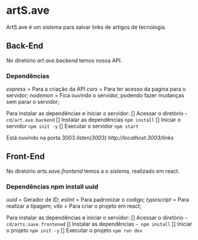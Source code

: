# artS.ave
 ArtS.ave é um sistema para salvar links de artigos de tecnologia. 

## Back-End
No diretório _art.ave.backend_ temos nossa API.

### Dependências
*express* = Para a criação da API
*cors* = Para ter acesso da pagina para o servidor;
*nodemon* = Fica ouvindo o servidor, podendo fazer mudanças sem parar o servidor;

Para instalar as dependências e iniciar o servidor:
[] Acessar o diretório `~ cd/art.ave.backend`
[] Instalar as dependências `npm install`
[] Iniciar o servidor `npm init -y`
[] Executar o servidor `npm start`

Está ouvindo na porta 3003 _listen(3003)_
*http://localhost:3003/links*


## Front-End
No diretório _arts.save.frontend_ temos a o sistema, realizado em react.

### Dependências npm install uuid
*uuid* = Gerador de ID; 
*eslint* = Para padronizar o codigo;
*typescript* = Para realizar a tipagem;
*vite* = Para criar o projeto em react;

Para instalar as dependências e iniciar o servidor:
[] Acessar o diretório `~ cd/arts.save.frontened`
[] Instalar as dependências `~ npm install`
[] Iniciar o projeto `npm init -y`
[] Executar o projeto `npm run dev`
